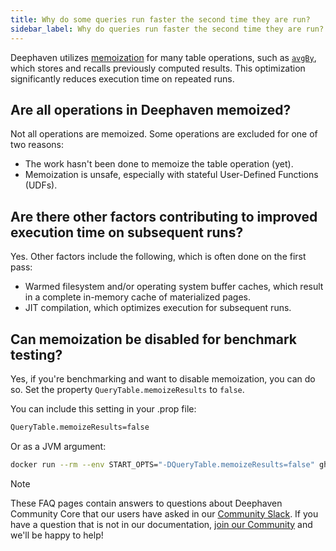```yaml
---
title: Why do some queries run faster the second time they are run?
sidebar_label: Why do queries run faster the second time they are run?
---
```


Deephaven utilizes [memoization](https://en.wikipedia.org/wiki/Memoization) for many table operations, such as [`avgBy`](../table-operations/group-and-aggregate/avgBy.md), which stores and recalls previously computed results. This optimization significantly reduces execution time on repeated runs.

## Are all operations in Deephaven memoized?

Not all operations are memoized. Some operations are excluded for one of two reasons:

- The work hasn't been done to memoize the table operation (yet).
- Memoization is unsafe, especially with stateful User-Defined Functions (UDFs).

## Are there other factors contributing to improved execution time on subsequent runs?

Yes. Other factors include the following, which is often done on the first pass:

- Warmed filesystem and/or operating system buffer caches, which result in a complete in-memory cache of materialized pages.
- JIT compilation, which optimizes execution for subsequent runs.

## Can memoization be disabled for benchmark testing?

Yes, if you're benchmarking and want to disable memoization, you can do so. Set the property `QueryTable.memoizeResults` to `false`.

You can include this setting in your .prop file:

```bash
QueryTable.memoizeResults=false
```

Or as a JVM argument:

```bash
docker run --rm --env START_OPTS="-DQueryTable.memoizeResults=false" ghcr.io/deephaven/server:latest
```

> [!NOTE]
> These FAQ pages contain answers to questions about Deephaven Community Core that our users have asked in our [Community Slack](/slack). If you have a question that is not in our documentation, [join our Community](/slack) and we'll be happy to help!
